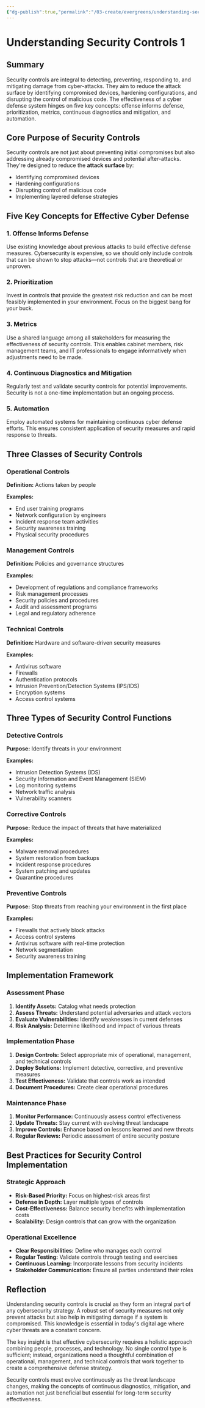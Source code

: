```yaml
---
{"dg-publish":true,"permalink":"/03-create/evergreens/understanding-security-controls-1/","title":"Understanding Security Controls","tags":["cybersecurity","cyber-defense","attack-surface","security-frameworks","risk-management"],"created":"2025-01-30"}
---
```



# Understanding Security Controls 1

## Summary
Security controls are integral to detecting, preventing, responding to, and mitigating damage from cyber-attacks. They aim to reduce the attack surface by identifying compromised devices, hardening configurations, and disrupting the control of malicious code. The effectiveness of a cyber defense system hinges on five key concepts: offense informs defense, prioritization, metrics, continuous diagnostics and mitigation, and automation.

## Core Purpose of Security Controls

Security controls are not just about preventing initial compromises but also addressing already compromised devices and potential after-attacks. They're designed to reduce the **attack surface** by:

- Identifying compromised devices
- Hardening configurations
- Disrupting control of malicious code
- Implementing layered defense strategies

## Five Key Concepts for Effective Cyber Defense

### 1. Offense Informs Defense
Use existing knowledge about previous attacks to build effective defense measures. Cybersecurity is expensive, so we should only include controls that can be shown to stop attacks—not controls that are theoretical or unproven.

### 2. Prioritization
Invest in controls that provide the greatest risk reduction and can be most feasibly implemented in your environment. Focus on the biggest bang for your buck.

### 3. Metrics
Use a shared language among all stakeholders for measuring the effectiveness of security controls. This enables cabinet members, risk management teams, and IT professionals to engage informatively when adjustments need to be made.

### 4. Continuous Diagnostics and Mitigation
Regularly test and validate security controls for potential improvements. Security is not a one-time implementation but an ongoing process.

### 5. Automation
Employ automated systems for maintaining continuous cyber defense efforts. This ensures consistent application of security measures and rapid response to threats.

## Three Classes of Security Controls

### Operational Controls
**Definition:** Actions taken by people

**Examples:**
- End user training programs
- Network configuration by engineers
- Incident response team activities
- Security awareness training
- Physical security procedures

### Management Controls
**Definition:** Policies and governance structures

**Examples:**
- Development of regulations and compliance frameworks
- Risk management processes
- Security policies and procedures
- Audit and assessment programs
- Legal and regulatory adherence

### Technical Controls
**Definition:** Hardware and software-driven security measures

**Examples:**
- Antivirus software
- Firewalls
- Authentication protocols
- Intrusion Prevention/Detection Systems (IPS/IDS)
- Encryption systems
- Access control systems

## Three Types of Security Control Functions

### Detective Controls
**Purpose:** Identify threats in your environment

**Examples:**
- Intrusion Detection Systems (IDS)
- Security Information and Event Management (SIEM)
- Log monitoring systems
- Network traffic analysis
- Vulnerability scanners

### Corrective Controls
**Purpose:** Reduce the impact of threats that have materialized

**Examples:**
- Malware removal procedures
- System restoration from backups
- Incident response procedures
- System patching and updates
- Quarantine procedures

### Preventive Controls
**Purpose:** Stop threats from reaching your environment in the first place

**Examples:**
- Firewalls that actively block attacks
- Access control systems
- Antivirus software with real-time protection
- Network segmentation
- Security awareness training

## Implementation Framework

### Assessment Phase
1. **Identify Assets:** Catalog what needs protection
2. **Assess Threats:** Understand potential adversaries and attack vectors
3. **Evaluate Vulnerabilities:** Identify weaknesses in current defenses
4. **Risk Analysis:** Determine likelihood and impact of various threats

### Implementation Phase
1. **Design Controls:** Select appropriate mix of operational, management, and technical controls
2. **Deploy Solutions:** Implement detective, corrective, and preventive measures
3. **Test Effectiveness:** Validate that controls work as intended
4. **Document Procedures:** Create clear operational procedures

### Maintenance Phase
1. **Monitor Performance:** Continuously assess control effectiveness
2. **Update Threats:** Stay current with evolving threat landscape
3. **Improve Controls:** Enhance based on lessons learned and new threats
4. **Regular Reviews:** Periodic assessment of entire security posture

## Best Practices for Security Control Implementation

### Strategic Approach
- **Risk-Based Priority:** Focus on highest-risk areas first
- **Defense in Depth:** Layer multiple types of controls
- **Cost-Effectiveness:** Balance security benefits with implementation costs
- **Scalability:** Design controls that can grow with the organization

### Operational Excellence
- **Clear Responsibilities:** Define who manages each control
- **Regular Testing:** Validate controls through testing and exercises
- **Continuous Learning:** Incorporate lessons from security incidents
- **Stakeholder Communication:** Ensure all parties understand their roles

## Reflection

Understanding security controls is crucial as they form an integral part of any cybersecurity strategy. A robust set of security measures not only prevent attacks but also help in mitigating damage if a system is compromised. This knowledge is essential in today's digital age where cyber threats are a constant concern.

The key insight is that effective cybersecurity requires a holistic approach combining people, processes, and technology. No single control type is sufficient; instead, organizations need a thoughtful combination of operational, management, and technical controls that work together to create a comprehensive defense strategy.

Security controls must evolve continuously as the threat landscape changes, making the concepts of continuous diagnostics, mitigation, and automation not just beneficial but essential for long-term security effectiveness.
